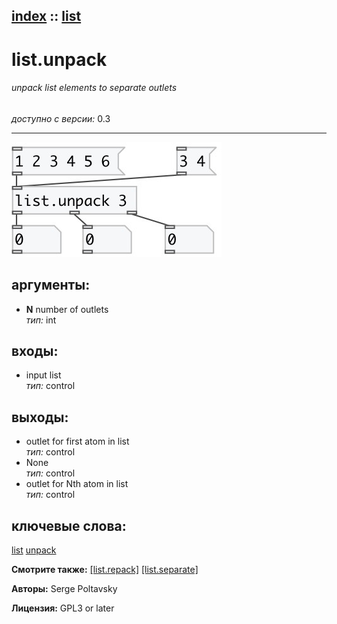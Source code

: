 [index](index.html) :: [list](category_list.html)
---

# list.unpack

###### unpack list elements to separate outlets

*доступно с версии:* 0.3

---




[![example](../examples/img/list.unpack.jpg)](../examples/pd/list.unpack.pd)



## аргументы:

* **N**
number of outlets<br>
_тип:_ int<br>







## входы:

* input list<br>
_тип:_ control



## выходы:

* outlet for first atom in list<br>
_тип:_ control
* None<br>
_тип:_ control
* outlet for Nth atom in list<br>
_тип:_ control



## ключевые слова:

[list](keywords/list.html)
[unpack](keywords/unpack.html)



**Смотрите также:**
[\[list.repack\]](list.repack.html)
[\[list.separate\]](list.separate.html)




**Авторы:** Serge Poltavsky




**Лицензия:** GPL3 or later





